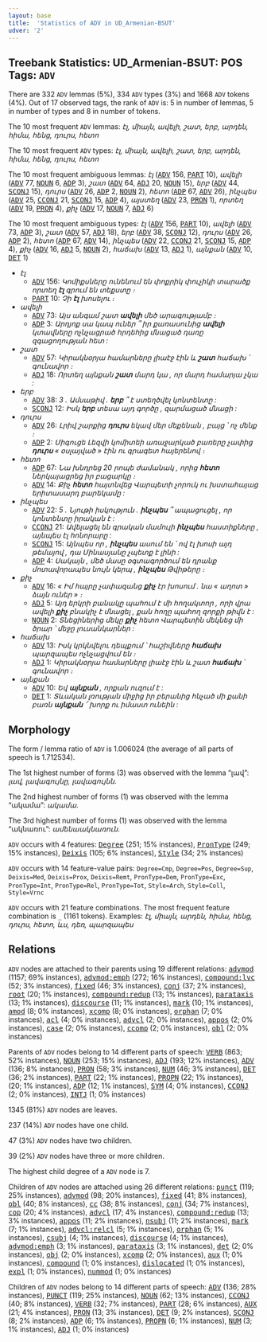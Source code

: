 ```yaml
---
layout: base
title:  'Statistics of ADV in UD_Armenian-BSUT'
udver: '2'
---
```


## Treebank Statistics: UD_Armenian-BSUT: POS Tags: `ADV`

There are 332 `ADV` lemmas (5%), 334 `ADV` types (3%) and 1668 `ADV` tokens (4%).
Out of 17 observed tags, the rank of `ADV` is: 5 in number of lemmas, 5 in number of types and 8 in number of tokens.

The 10 most frequent `ADV` lemmas: <em>էլ, միայն, ավելի, շատ, երբ, արդեն, հիմա, հենց, դուրս, հետո</em>

The 10 most frequent `ADV` types:  <em>էլ, միայն, ավելի, շատ, երբ, արդեն, հիմա, հենց, դուրս, հետո</em>

The 10 most frequent ambiguous lemmas: <em>էլ</em> (<tt><a href="hy_bsut-pos-ADV.html">ADV</a></tt> 156, <tt><a href="hy_bsut-pos-PART.html">PART</a></tt> 10), <em>ավելի</em> (<tt><a href="hy_bsut-pos-ADV.html">ADV</a></tt> 77, <tt><a href="hy_bsut-pos-NOUN.html">NOUN</a></tt> 6, <tt><a href="hy_bsut-pos-ADP.html">ADP</a></tt> 3), <em>շատ</em> (<tt><a href="hy_bsut-pos-ADV.html">ADV</a></tt> 64, <tt><a href="hy_bsut-pos-ADJ.html">ADJ</a></tt> 20, <tt><a href="hy_bsut-pos-NOUN.html">NOUN</a></tt> 15), <em>երբ</em> (<tt><a href="hy_bsut-pos-ADV.html">ADV</a></tt> 44, <tt><a href="hy_bsut-pos-SCONJ.html">SCONJ</a></tt> 15), <em>դուրս</em> (<tt><a href="hy_bsut-pos-ADV.html">ADV</a></tt> 26, <tt><a href="hy_bsut-pos-ADP.html">ADP</a></tt> 2, <tt><a href="hy_bsut-pos-NOUN.html">NOUN</a></tt> 2), <em>հետո</em> (<tt><a href="hy_bsut-pos-ADP.html">ADP</a></tt> 67, <tt><a href="hy_bsut-pos-ADV.html">ADV</a></tt> 26), <em>ինչպես</em> (<tt><a href="hy_bsut-pos-ADV.html">ADV</a></tt> 25, <tt><a href="hy_bsut-pos-CCONJ.html">CCONJ</a></tt> 21, <tt><a href="hy_bsut-pos-SCONJ.html">SCONJ</a></tt> 15, <tt><a href="hy_bsut-pos-ADP.html">ADP</a></tt> 4), <em>այստեղ</em> (<tt><a href="hy_bsut-pos-ADV.html">ADV</a></tt> 23, <tt><a href="hy_bsut-pos-PRON.html">PRON</a></tt> 1), <em>որտեղ</em> (<tt><a href="hy_bsut-pos-ADV.html">ADV</a></tt> 19, <tt><a href="hy_bsut-pos-PRON.html">PRON</a></tt> 4), <em>քիչ</em> (<tt><a href="hy_bsut-pos-ADV.html">ADV</a></tt> 17, <tt><a href="hy_bsut-pos-NOUN.html">NOUN</a></tt> 7, <tt><a href="hy_bsut-pos-ADJ.html">ADJ</a></tt> 6)

The 10 most frequent ambiguous types:  <em>էլ</em> (<tt><a href="hy_bsut-pos-ADV.html">ADV</a></tt> 156, <tt><a href="hy_bsut-pos-PART.html">PART</a></tt> 10), <em>ավելի</em> (<tt><a href="hy_bsut-pos-ADV.html">ADV</a></tt> 73, <tt><a href="hy_bsut-pos-ADP.html">ADP</a></tt> 3), <em>շատ</em> (<tt><a href="hy_bsut-pos-ADV.html">ADV</a></tt> 57, <tt><a href="hy_bsut-pos-ADJ.html">ADJ</a></tt> 18), <em>երբ</em> (<tt><a href="hy_bsut-pos-ADV.html">ADV</a></tt> 38, <tt><a href="hy_bsut-pos-SCONJ.html">SCONJ</a></tt> 12), <em>դուրս</em> (<tt><a href="hy_bsut-pos-ADV.html">ADV</a></tt> 26, <tt><a href="hy_bsut-pos-ADP.html">ADP</a></tt> 2), <em>հետո</em> (<tt><a href="hy_bsut-pos-ADP.html">ADP</a></tt> 67, <tt><a href="hy_bsut-pos-ADV.html">ADV</a></tt> 14), <em>ինչպես</em> (<tt><a href="hy_bsut-pos-ADV.html">ADV</a></tt> 22, <tt><a href="hy_bsut-pos-CCONJ.html">CCONJ</a></tt> 21, <tt><a href="hy_bsut-pos-SCONJ.html">SCONJ</a></tt> 15, <tt><a href="hy_bsut-pos-ADP.html">ADP</a></tt> 4), <em>քիչ</em> (<tt><a href="hy_bsut-pos-ADV.html">ADV</a></tt> 16, <tt><a href="hy_bsut-pos-ADJ.html">ADJ</a></tt> 5, <tt><a href="hy_bsut-pos-NOUN.html">NOUN</a></tt> 2), <em>հաճախ</em> (<tt><a href="hy_bsut-pos-ADV.html">ADV</a></tt> 13, <tt><a href="hy_bsut-pos-ADJ.html">ADJ</a></tt> 1), <em>այնքան</em> (<tt><a href="hy_bsut-pos-ADV.html">ADV</a></tt> 10, <tt><a href="hy_bsut-pos-DET.html">DET</a></tt> 1)


* <em>էլ</em>
  * <tt><a href="hy_bsut-pos-ADV.html">ADV</a></tt> 156: <em>Կոմիքսները ունենում են փոքրիկ փուչիկի տարածք որտեղ <b>էլ</b> գրում են տեքստը ։</em>
  * <tt><a href="hy_bsut-pos-PART.html">PART</a></tt> 10: <em>Չի <b>էլ</b> խոսելու ։</em>
* <em>ավելի</em>
  * <tt><a href="hy_bsut-pos-ADV.html">ADV</a></tt> 73: <em>Այս անգամ շատ <b>ավելի</b> մեծ արագությամբ ։</em>
  * <tt><a href="hy_bsut-pos-ADP.html">ADP</a></tt> 3: <em>Արդյոք սա կապ ուներ ՞ իր քառասունից <b>ավելի</b> կտավները ոչնչացրած հրդեհից մնացած դառը զգացողության հետ :</em>
* <em>շատ</em>
  * <tt><a href="hy_bsut-pos-ADV.html">ADV</a></tt> 57: <em>Կիրակնօրյա համարները լիաէջ էին և <b>շատ</b> հաճախ ՝ գունավոր ։</em>
  * <tt><a href="hy_bsut-pos-ADJ.html">ADJ</a></tt> 18: <em>Որտեղ այնքան <b>շատ</b> մարդ կա , որ մարդ համարյա չկա :</em>
* <em>երբ</em>
  * <tt><a href="hy_bsut-pos-ADV.html">ADV</a></tt> 38: <em>3 . Ամսաթիվ . <b>երբ</b> ՞ է ստեղծվել կոնտենտը :</em>
  * <tt><a href="hy_bsut-pos-SCONJ.html">SCONJ</a></tt> 12: <em>Իսկ <b>երբ</b> տեսա այդ գործը , զարմացած մնացի :</em>
* <em>դուրս</em>
  * <tt><a href="hy_bsut-pos-ADV.html">ADV</a></tt> 26: <em>Լրիվ շարքից <b>դուրս</b> եկավ մեր մեքենան , բայց ՝ ոչ մենք ։</em>
  * <tt><a href="hy_bsut-pos-ADP.html">ADP</a></tt> 2: <em>Միգուցե Լեզվի կոմիտեի առաջարկած բառերը չափից <b>դուրս</b> « օսլայված » էին ու գրագետ հայերենով ։</em>
* <em>հետո</em>
  * <tt><a href="hy_bsut-pos-ADP.html">ADP</a></tt> 67: <em>Նա խնդրեց 20 րոպե ժամանակ , որից <b>հետո</b> ներկայացրեց իր բացարկը ։</em>
  * <tt><a href="hy_bsut-pos-ADV.html">ADV</a></tt> 14: <em>Քիչ <b>հետո</b> հայտնվեց Վարպետի չորուկ ու խստահայաց երիտասարդ բարեկամը :</em>
* <em>ինչպես</em>
  * <tt><a href="hy_bsut-pos-ADV.html">ADV</a></tt> 22: <em>5 . Նյութի իսկություն . <b>ինչպես</b> ՞ ապացուցել , որ կոնտենտը իրական է :</em>
  * <tt><a href="hy_bsut-pos-CCONJ.html">CCONJ</a></tt> 21: <em>Ավելացել են գրական մամուլի <b>ինչպես</b> հաստիքները , այնպես էլ հոնորարը :</em>
  * <tt><a href="hy_bsut-pos-SCONJ.html">SCONJ</a></tt> 15: <em>Այնպես որ , <b>ինչպես</b> ասում են ՝ ով էլ խոսի այդ թեմայով , դա Մինասյանը չպետք է լինի :</em>
  * <tt><a href="hy_bsut-pos-ADP.html">ADP</a></tt> 4: <em>Սակայն , մեծ մասը օգտագործում են դրանք մոտավորապես նույն կերպ , <b>ինչպես</b> Թվիթերը ։</em>
* <em>քիչ</em>
  * <tt><a href="hy_bsut-pos-ADV.html">ADV</a></tt> 16: <em>« Իմ հայրը չափազանց <b>քիչ</b> էր խոսում . նա « աղոտ » ձայն ուներ » ։</em>
  * <tt><a href="hy_bsut-pos-ADJ.html">ADJ</a></tt> 5: <em>Այդ երկրի բանակը պահում է մի հողակտոր , որի վրա ավելի <b>քիչ</b> բնակիչ է մնացել , քան հողը պահող զորքի թիվն է :</em>
  * <tt><a href="hy_bsut-pos-NOUN.html">NOUN</a></tt> 2: <em>Տնեցիներից մեկը <b>քիչ</b> հետո Վարպետին մեկնեց մի ծրար ՝ մեջը լուսանկարներ :</em>
* <em>հաճախ</em>
  * <tt><a href="hy_bsut-pos-ADV.html">ADV</a></tt> 13: <em>Իսկ կրկնվելու դեպքում ՝ հաշիվները <b>հաճախ</b> պարզապես ոչնչացվում են ։</em>
  * <tt><a href="hy_bsut-pos-ADJ.html">ADJ</a></tt> 1: <em>Կիրակնօրյա համարները լիաէջ էին և շատ <b>հաճախ</b> ՝ գունավոր ։</em>
* <em>այնքան</em>
  * <tt><a href="hy_bsut-pos-ADV.html">ADV</a></tt> 10: <em>Եվ <b>այնքան</b> , որքան ուզում է :</em>
  * <tt><a href="hy_bsut-pos-DET.html">DET</a></tt> 1: <em>Տևական լռության միջից իր բերանից հնչած մի քանի բառն <b>այնքան</b> ՜ խորք ու իմաստ ունեին :</em>

## Morphology

The form / lemma ratio of `ADV` is 1.006024 (the average of all parts of speech is 1.712534).

The 1st highest number of forms (3) was observed with the lemma “լավ”: <em>լավ, լավագույնը, լավագույնն</em>.

The 2nd highest number of forms (1) was observed with the lemma “ակամա”: <em>ակամա</em>.

The 3rd highest number of forms (1) was observed with the lemma “ակնառու”: <em>ամենաակնառուն</em>.

`ADV` occurs with 4 features: <tt><a href="hy_bsut-feat-Degree.html">Degree</a></tt> (251; 15% instances), <tt><a href="hy_bsut-feat-PronType.html">PronType</a></tt> (249; 15% instances), <tt><a href="hy_bsut-feat-Deixis.html">Deixis</a></tt> (105; 6% instances), <tt><a href="hy_bsut-feat-Style.html">Style</a></tt> (34; 2% instances)

`ADV` occurs with 14 feature-value pairs: `Degree=Cmp`, `Degree=Pos`, `Degree=Sup`, `Deixis=Med`, `Deixis=Prox`, `Deixis=Remt`, `PronType=Dem`, `PronType=Exc`, `PronType=Int`, `PronType=Rel`, `PronType=Tot`, `Style=Arch`, `Style=Coll`, `Style=Vrnc`

`ADV` occurs with 21 feature combinations.
The most frequent feature combination is `_` (1161 tokens).
Examples: <em>էլ, միայն, արդեն, հիմա, հենց, դուրս, հետո, ևս, դեռ, պարզապես</em>


## Relations

`ADV` nodes are attached to their parents using 19 different relations: <tt><a href="hy_bsut-dep-advmod.html">advmod</a></tt> (1157; 69% instances), <tt><a href="hy_bsut-dep-advmod-emph.html">advmod:emph</a></tt> (272; 16% instances), <tt><a href="hy_bsut-dep-compound-lvc.html">compound:lvc</a></tt> (52; 3% instances), <tt><a href="hy_bsut-dep-fixed.html">fixed</a></tt> (46; 3% instances), <tt><a href="hy_bsut-dep-conj.html">conj</a></tt> (37; 2% instances), <tt><a href="hy_bsut-dep-root.html">root</a></tt> (20; 1% instances), <tt><a href="hy_bsut-dep-compound-redup.html">compound:redup</a></tt> (13; 1% instances), <tt><a href="hy_bsut-dep-parataxis.html">parataxis</a></tt> (13; 1% instances), <tt><a href="hy_bsut-dep-discourse.html">discourse</a></tt> (11; 1% instances), <tt><a href="hy_bsut-dep-mark.html">mark</a></tt> (10; 1% instances), <tt><a href="hy_bsut-dep-amod.html">amod</a></tt> (8; 0% instances), <tt><a href="hy_bsut-dep-xcomp.html">xcomp</a></tt> (8; 0% instances), <tt><a href="hy_bsut-dep-orphan.html">orphan</a></tt> (7; 0% instances), <tt><a href="hy_bsut-dep-acl.html">acl</a></tt> (4; 0% instances), <tt><a href="hy_bsut-dep-advcl.html">advcl</a></tt> (2; 0% instances), <tt><a href="hy_bsut-dep-appos.html">appos</a></tt> (2; 0% instances), <tt><a href="hy_bsut-dep-case.html">case</a></tt> (2; 0% instances), <tt><a href="hy_bsut-dep-ccomp.html">ccomp</a></tt> (2; 0% instances), <tt><a href="hy_bsut-dep-obl.html">obl</a></tt> (2; 0% instances)

Parents of `ADV` nodes belong to 14 different parts of speech: <tt><a href="hy_bsut-pos-VERB.html">VERB</a></tt> (863; 52% instances), <tt><a href="hy_bsut-pos-NOUN.html">NOUN</a></tt> (253; 15% instances), <tt><a href="hy_bsut-pos-ADJ.html">ADJ</a></tt> (193; 12% instances), <tt><a href="hy_bsut-pos-ADV.html">ADV</a></tt> (136; 8% instances), <tt><a href="hy_bsut-pos-PRON.html">PRON</a></tt> (58; 3% instances), <tt><a href="hy_bsut-pos-NUM.html">NUM</a></tt> (46; 3% instances), <tt><a href="hy_bsut-pos-DET.html">DET</a></tt> (36; 2% instances), <tt><a href="hy_bsut-pos-PART.html">PART</a></tt> (22; 1% instances), <tt><a href="hy_bsut-pos-PROPN.html">PROPN</a></tt> (22; 1% instances),  (20; 1% instances), <tt><a href="hy_bsut-pos-ADP.html">ADP</a></tt> (12; 1% instances), <tt><a href="hy_bsut-pos-SYM.html">SYM</a></tt> (4; 0% instances), <tt><a href="hy_bsut-pos-CCONJ.html">CCONJ</a></tt> (2; 0% instances), <tt><a href="hy_bsut-pos-INTJ.html">INTJ</a></tt> (1; 0% instances)

1345 (81%) `ADV` nodes are leaves.

237 (14%) `ADV` nodes have one child.

47 (3%) `ADV` nodes have two children.

39 (2%) `ADV` nodes have three or more children.

The highest child degree of a `ADV` node is 7.

Children of `ADV` nodes are attached using 26 different relations: <tt><a href="hy_bsut-dep-punct.html">punct</a></tt> (119; 25% instances), <tt><a href="hy_bsut-dep-advmod.html">advmod</a></tt> (98; 20% instances), <tt><a href="hy_bsut-dep-fixed.html">fixed</a></tt> (41; 8% instances), <tt><a href="hy_bsut-dep-obl.html">obl</a></tt> (40; 8% instances), <tt><a href="hy_bsut-dep-cc.html">cc</a></tt> (38; 8% instances), <tt><a href="hy_bsut-dep-conj.html">conj</a></tt> (34; 7% instances), <tt><a href="hy_bsut-dep-cop.html">cop</a></tt> (20; 4% instances), <tt><a href="hy_bsut-dep-advcl.html">advcl</a></tt> (17; 4% instances), <tt><a href="hy_bsut-dep-compound-redup.html">compound:redup</a></tt> (13; 3% instances), <tt><a href="hy_bsut-dep-appos.html">appos</a></tt> (11; 2% instances), <tt><a href="hy_bsut-dep-nsubj.html">nsubj</a></tt> (11; 2% instances), <tt><a href="hy_bsut-dep-mark.html">mark</a></tt> (7; 1% instances), <tt><a href="hy_bsut-dep-advcl-relcl.html">advcl:relcl</a></tt> (5; 1% instances), <tt><a href="hy_bsut-dep-orphan.html">orphan</a></tt> (5; 1% instances), <tt><a href="hy_bsut-dep-csubj.html">csubj</a></tt> (4; 1% instances), <tt><a href="hy_bsut-dep-discourse.html">discourse</a></tt> (4; 1% instances), <tt><a href="hy_bsut-dep-advmod-emph.html">advmod:emph</a></tt> (3; 1% instances), <tt><a href="hy_bsut-dep-parataxis.html">parataxis</a></tt> (3; 1% instances), <tt><a href="hy_bsut-dep-det.html">det</a></tt> (2; 0% instances), <tt><a href="hy_bsut-dep-obj.html">obj</a></tt> (2; 0% instances), <tt><a href="hy_bsut-dep-xcomp.html">xcomp</a></tt> (2; 0% instances), <tt><a href="hy_bsut-dep-aux.html">aux</a></tt> (1; 0% instances), <tt><a href="hy_bsut-dep-compound.html">compound</a></tt> (1; 0% instances), <tt><a href="hy_bsut-dep-dislocated.html">dislocated</a></tt> (1; 0% instances), <tt><a href="hy_bsut-dep-expl.html">expl</a></tt> (1; 0% instances), <tt><a href="hy_bsut-dep-nummod.html">nummod</a></tt> (1; 0% instances)

Children of `ADV` nodes belong to 14 different parts of speech: <tt><a href="hy_bsut-pos-ADV.html">ADV</a></tt> (136; 28% instances), <tt><a href="hy_bsut-pos-PUNCT.html">PUNCT</a></tt> (119; 25% instances), <tt><a href="hy_bsut-pos-NOUN.html">NOUN</a></tt> (62; 13% instances), <tt><a href="hy_bsut-pos-CCONJ.html">CCONJ</a></tt> (40; 8% instances), <tt><a href="hy_bsut-pos-VERB.html">VERB</a></tt> (32; 7% instances), <tt><a href="hy_bsut-pos-PART.html">PART</a></tt> (28; 6% instances), <tt><a href="hy_bsut-pos-AUX.html">AUX</a></tt> (21; 4% instances), <tt><a href="hy_bsut-pos-PRON.html">PRON</a></tt> (13; 3% instances), <tt><a href="hy_bsut-pos-DET.html">DET</a></tt> (9; 2% instances), <tt><a href="hy_bsut-pos-SCONJ.html">SCONJ</a></tt> (8; 2% instances), <tt><a href="hy_bsut-pos-ADP.html">ADP</a></tt> (6; 1% instances), <tt><a href="hy_bsut-pos-PROPN.html">PROPN</a></tt> (6; 1% instances), <tt><a href="hy_bsut-pos-NUM.html">NUM</a></tt> (3; 1% instances), <tt><a href="hy_bsut-pos-ADJ.html">ADJ</a></tt> (1; 0% instances)

